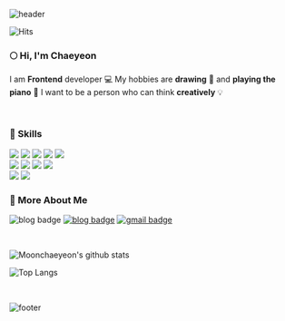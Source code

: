 ![header](https://capsule-render.vercel.app/api?color=0:FFAFCC,100:BDE0FE&height=150)

![Hits](https://hits.seeyoufarm.com/api/count/incr/badge.svg?url=https%3A%2F%2Fgithub.com%2FMoonchaeyeon&count_bg=%23FF8B8B&title_bg=%23FFBABA&icon=&icon_color=%23E7E7E7&title=hits&edge_flat=false)

<h3>🌕 Hi, I'm Chaeyeon</h3>

I am **Frontend** developer :computer:
My hobbies are **drawing** :art: and **playing the piano** :musical_keyboard:
I want to be a person who can think **creatively** :bulb:

<br/>
<h3>💪 Skills</h3>
<img src="https://img.shields.io/badge/React-61DAFB?style=for-the-badge&logo=React&logoColor=black"/>
<img src="https://img.shields.io/badge/redux-764ABC?style=for-the-badge&logo=redux&logoColor=white"/>
<img src="https://img.shields.io/badge/CSS3-1572B6?style=for-the-badge&logo=CSS3&logoColor=white"/>
<img src="https://img.shields.io/badge/sass-CC6699?style=for-the-badge&logo=sass&logoColor=white"/>
<img src="https://img.shields.io/badge/html5-E34F26?style=for-the-badge&logo=html5&logoColor=white"/>
<br/>
<img src="https://img.shields.io/badge/javascript-F7DF1E?style=for-the-badge&logo=javascript&logoColor=black"/>
<img src="https://img.shields.io/badge/typescript-3178C6?style=for-the-badge&logo=typescript&logoColor=white"/>
<img src="https://img.shields.io/badge/C%2B%2B-00599C?style=for-the-badge&logo=C%2B%2B&logoColor=white"/>
<img src="https://img.shields.io/badge/python-3776AB?style=for-the-badge&logo=python&logoColor=white"/>
<br/>
<img src="https://img.shields.io/badge/github%20actions-2088FF?style=for-the-badge&logo=github%20actions&logoColor=white"/>
<img src="https://img.shields.io/badge/amazon%20s3-569A31?style=for-the-badge&logo=amazon%20s3&logoColor=white"/>

<br/>

<h3>🍒 More About Me</h3>

![blog badge](https://img.shields.io/badge/About%20me-FFAFCC?logo=notion&logoColor=black&style=for-the-badge) [![blog badge](https://img.shields.io/badge/My%20Blog-CDB4DB?logo=tistory&logoColor=black&style=for-the-badge)](https://moontomato.tistory.com) [![gmail badge](https://img.shields.io/badge/sso07069@gmail.com-A2D2FF?logo=gmail&logoColor=black&style=for-the-badge)](mailto:sso07069@gmail.com) 

<br/>

![Moonchaeyeon's github stats](https://github-readme-stats.vercel.app/api?username=Moonchaeyeon&show_icons=true&theme=dracula&hide_border=true&bg_color=FDF9FF&text_color=796C80&card_width=450)

![Top Langs](https://github-readme-stats.vercel.app/api/top-langs/?username=Moonchaeyeon&layout=compact&theme=dracula&bg_color=FDF9FF&hide_border=true&text_color=796C80&card_width=450)

<br/>

![footer](https://capsule-render.vercel.app/api?section=footer&color=0:FFAFCC,100:BDE0FE&height=150)

